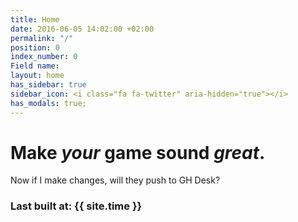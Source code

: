 ```yaml
---
title: Home
date: 2016-06-05 14:02:00 +02:00
permalink: "/"
position: 0
index_number: 0
Field name: 
layout: home
has_sidebar: true
sidebar_icon: <i class="fa fa-twitter" aria-hidden="true"></i>
has_modals: true;
---
```


# **Make *your* game sound *great*.**

Now if I make changes, will they push to GH Desk?

### Last built at: {{ site.time }}
